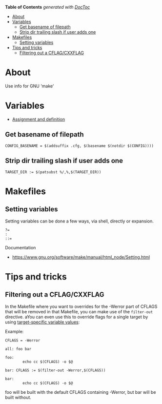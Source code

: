<!-- START doctoc generated TOC please keep comment here to allow auto update -->
<!-- DON'T EDIT THIS SECTION, INSTEAD RE-RUN doctoc TO UPDATE -->
**Table of Contents**  *generated with [DocToc](https://github.com/thlorenz/doctoc)*

- [About](#about)
- [Variables](#variables)
  - [Get basename of filepath](#get-basename-of-filepath)
  - [Strip dir trailing slash if user adds one](#strip-dir-trailing-slash-if-user-adds-one)
- [Makefiles](#makefiles)
  - [Setting variables](#setting-variables)
- [Tips and tricks](#tips-and-tricks)
  - [Filtering out a CFLAG/CXXFLAG](#filtering-out-a-cflagcxxflag)

<!-- END doctoc generated TOC please keep comment here to allow auto update -->

# About
Use info for GNU 'make'

# Variables

 * [Assignment and definition](http://www.gnu.org/software/make/manual/html_node/Flavors.html#Flavors)

## Get basename of filepath
```
CONFIG_BASENAME = $(addsuffix .cfg, $(basename $(notdir $(CONFIG))))
```

## Strip dir trailing slash if user adds one
```
TARGET_DIR := $(patsubst %/,%,$(TARGET_DIR))
```

# Makefiles

## Setting variables

Setting variables can be done a few ways, via shell, directly or expansion.

```
?=
:
::=
```

Documentation

* https://www.gnu.org/software/make/manual/html_node/Setting.html


# Tips and tricks

## Filtering out a CFLAG/CXXFLAG

In the Makefile where you want to overrides for the -Werror part of CFLAGS that will be removed in that Makefile, you can make use of the `filter-out` directive. aYou can even use this to override flags for a single target by using [target-specific variable values](http://www.gnu.org/software/make/manual/make.html#Target_002dspecific):

Example:
```
CFLAGS = -Werror

all: foo bar

foo:
        echo cc $(CFLAGS) -o $@

bar: CFLAGS := $(filter-out -Werror,$(CFLAGS))

bar:
        echo cc $(CFLAGS) -o $@
```
foo will be built with the default CFLAGS containing -Werror, but bar will be built without.
